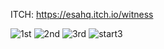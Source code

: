 ITCH: https://esahq.itch.io/witness

![1st](https://github.com/user-attachments/assets/47324bc9-5fbc-441d-99b7-df3b62c83a39) ![2nd](https://github.com/user-attachments/assets/02ae1392-ff38-41c0-bce8-27416a71ae8f)
![3rd](https://github.com/user-attachments/assets/637fe9f6-0bda-4e85-8621-bd8159957a85) ![start3](https://github.com/user-attachments/assets/2566f358-c86b-458e-bf87-6cdd3a67745a)
